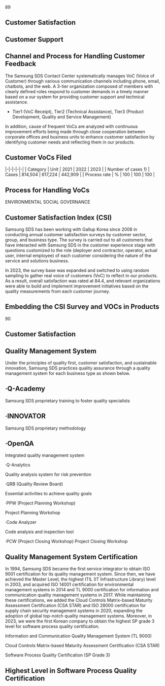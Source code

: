 89

## **Customer Satisfaction**

## **Customer Support**

## **Channel and Process for Handling Customer Feedback**

The Samsung SDS Contact Center systematically manages VoC (Voice of Customer) through various communication channels including phone, email, chatbots, and the web. A 3-tier organization composed of members with clearly defined roles respond to customer demands in a timely manner based on a our system for providing customer support and technical assistance.

* Tier1 (VoC Receipt), Tier2 (Technical Assistance), Tier3 (Product Development, Quality and Service Management)

In addition, cause of frequent VoCs are analyzed with continuous improvement efforts being made through close cooperation between corporate offices and business units to enhance customer satisfaction by identifying customer needs and reflecting them in our products.

## **Customer VoCs Filed**

|-|-|-|-|-|
| Category | Unit | 2021 | 2022 | 2023 |
| Number of cases 1) | Cases | 814,504 | 617,224 | 442,909 |
| Process rate | % | 100 | 100 | 100 |

## **Process for Handling VoCs**

ENVIRONMENTAL SOCIAL GOVERNANCE

## **Customer Satisfaction Index (CSI)**

Samsung SDS has been working with Gallup Korea since 2008 in conducting annual customer satisfaction surveys by customer sector, group, and business type. The survey is carried out to all customers that have interacted with Samsung SDS in the customer experience stage with questions customized to the role (deployer and contractor, operator, actual user, internal employee) of each customer considering the nature of the service and solutions business.

In 2023, the survey base was expanded and switched to using random sampling to gather real voice of customers (VoC) to reflect in our products. As a result, overall satisfaction was rated at 84.4, and relevant organizations were able to build and implement improvement initiatives based on the quality measurements from each customer journey.

## **Embedding the CSI Survey and VOCs in Products**

90

## **Customer Satisfaction**

## **Quality Management System**

Under the principles of quality first, customer satisfaction, and sustainable innovation, Samsung SDS practices quality assurance through a quality management system for each business type as shown below.

## **·Q-Academy**

Samsung SDS proprietary training to foster quality specialists

## **·INNOVATOR**

Samsung SDS proprietary methodology

## **·OpenQA**

Integrated quality management system

·Q-Analytics

Quality analysis system for risk prevention

·QRB (Quality Review Board)

Essential activities to achieve quality goals

·PPW (Project Planning Workshop)

Project Planning Workshop

·Code Analyzer

Code analysis and inspection tool

·PCW (Project Closing Workshop) Project Closing Workshop

## **Quality Management System Certification**

In 1994, Samsung SDS became the first service integrator to obtain ISO 9001 certification for its quality management system. Since then, we have achieved the Master Level, the highest ITIL (IT Infrastructure Library) level in 2003, and acquired ISO 14001 certification for environmental management systems in 2014 and TL 9000 certification for information and communication quality management systems in 2017. While maintaining these certifications, we added the Cloud Controls Matrix-based Maturity Assessment Certification (CSA STAR) and ISO 28000 certification for supply chain security management systems in 2020, expanding the adoption of global top-notch quality management systems. Moreover, in 2023, we were the first Korean company to obtain the highest SP grade 3 level for software process quality certification.

Information and Communication Quality Management System (TL 9000)

Cloud Controls Matrix-based Maturity Assessment Certification (CSA STAR)

Software Process Quality Certification (SP Grade 3)

## **Highest Level in Software Process Quality Certification**